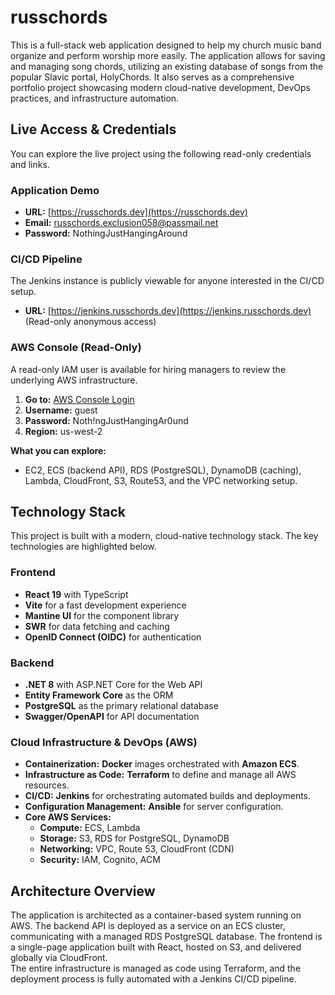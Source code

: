 # **russchords**

This is a full-stack web application designed to help my church music band organize and perform worship more easily. The application allows for saving and managing song chords, utilizing an existing database of songs from the popular Slavic portal, HolyChords. It also serves as a comprehensive portfolio project showcasing modern cloud-native development, DevOps practices, and infrastructure automation.

## **Live Access & Credentials**

You can explore the live project using the following read-only credentials and links.

### **Application Demo**

* **URL:** [https://russchords.dev](https://russchords.dev)  
* **Email:** russchords.exclusion058@passmail.net  
* **Password:** NothingJustHangingAround

### **CI/CD Pipeline**

The Jenkins instance is publicly viewable for anyone interested in the CI/CD setup.

* **URL:** [https://jenkins.russchords.dev](https://jenkins.russchords.dev) (Read-only anonymous access)

### **AWS Console (Read-Only)**

A read-only IAM user is available for hiring managers to review the underlying AWS infrastructure.

1. **Go to:** [AWS Console Login](https://466279485288.signin.aws.amazon.com/console?region=us-west-2)  
2. **Username:** guest  
3. **Password:** Noth\!ngJustHangingAr0und  
4. **Region:** us-west-2

**What you can explore:**

* EC2, ECS (backend API), RDS (PostgreSQL), DynamoDB (caching), Lambda, CloudFront, S3, Route53, and the VPC networking setup.

## **Technology Stack**

This project is built with a modern, cloud-native technology stack. The key technologies are highlighted below.

### **Frontend**

* **React 19** with TypeScript  
* **Vite** for a fast development experience  
* **Mantine UI** for the component library  
* **SWR** for data fetching and caching  
* **OpenID Connect (OIDC)** for authentication

### **Backend**

* **.NET 8** with ASP.NET Core for the Web API  
* **Entity Framework Core** as the ORM  
* **PostgreSQL** as the primary relational database  
* **Swagger/OpenAPI** for API documentation

### **Cloud Infrastructure & DevOps (AWS)**

* **Containerization:** **Docker** images orchestrated with **Amazon ECS**.  
* **Infrastructure as Code:** **Terraform** to define and manage all AWS resources.  
* **CI/CD:** **Jenkins** for orchestrating automated builds and deployments.  
* **Configuration Management:** **Ansible** for server configuration.  
* **Core AWS Services:**  
  * **Compute:** ECS, Lambda  
  * **Storage:** S3, RDS for PostgreSQL, DynamoDB  
  * **Networking:** VPC, Route 53, CloudFront (CDN)  
  * **Security:** IAM, Cognito, ACM

## **Architecture Overview**

The application is architected as a container-based system running on AWS. The backend API is deployed as a service on an ECS cluster, communicating with a managed RDS PostgreSQL database. The frontend is a single-page application built with React, hosted on S3, and delivered globally via CloudFront.  
The entire infrastructure is managed as code using Terraform, and the deployment process is fully automated with a Jenkins CI/CD pipeline.